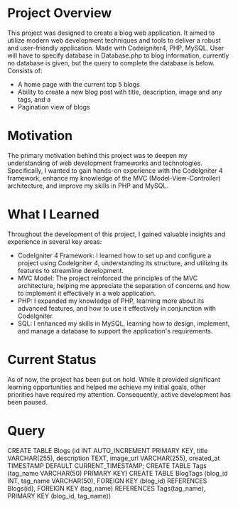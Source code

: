 # Project Overview
This project was designed to create a blog web application. It aimed to utilize modern web development techniques and tools to deliver a robust and user-friendly application.
Made with Codeigniter4, PHP, MySQL. User will have to specify database in Database.php to blog information, currently no database is given, but the query to complete the database is below. 
Consists of:
- A home page with the current top 5 blogs
- Ability to create a new blog post with title, description, image and any tags, and a
- Pagination view of blogs

# Motivation
The primary motivation behind this project was to deepen my understanding of web development frameworks and technologies. Specifically, I wanted to gain hands-on experience with the CodeIgniter 4 framework, enhance my knowledge of the MVC (Model-View-Controller) architecture, and improve my skills in PHP and MySQL.

# What I Learned
Throughout the development of this project, I gained valuable insights and experience in several key areas:

- CodeIgniter 4 Framework: I learned how to set up and configure a project using CodeIgniter 4, understanding its structure, and utilizing its features to streamline development.
- MVC Model: The project reinforced the principles of the MVC architecture, helping me appreciate the separation of concerns and how to implement it effectively in a web application.
- PHP: I expanded my knowledge of PHP, learning more about its advanced features, and how to use it effectively in conjunction with CodeIgniter.
- SQL: I enhanced my skills in MySQL, learning how to design, implement, and manage a database to support the application's requirements.

# Current Status
As of now, the project has been put on hold. While it provided significant learning opportunities and helped me achieve my initial goals, other priorities have required my attention. Consequently, active development has been paused.

# Query
CREATE TABLE Blogs (id INT AUTO_INCREMENT PRIMARY KEY,  title VARCHAR(255),  description TEXT,  image_url VARCHAR(255),  created_at TIMESTAMP DEFAULT CURRENT_TIMESTAMP;
CREATE TABLE Tags (tag_name VARCHAR(50) PRIMARY KEY)
CREATE TABLE BlogTags (blog_id INT,  tag_name VARCHAR(50),  FOREIGN KEY (blog_id) REFERENCES Blogs(id),  FOREIGN KEY (tag_name) REFERENCES Tags(tag_name),  PRIMARY KEY (blog_id, tag_name))
